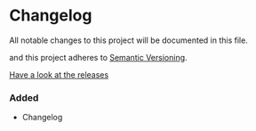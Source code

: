 # Changelog

All notable changes to this project will be documented in this file.

and this project adheres to [Semantic Versioning](https://semver.org/spec/v2.0.0.html).

[Have a look at the releases](https://github.com/hadiraz/react-custom-otp)


### Added

- Changelog